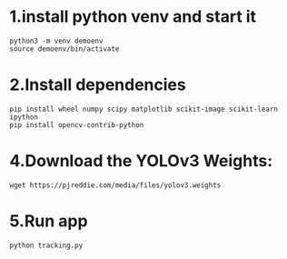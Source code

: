 
# 1.install python venv and start it
```
python3 -m venv demoenv
source demoenv/bin/activate
```

# 2.Install dependencies

```
pip install wheel numpy scipy matplotlib scikit-image scikit-learn ipython
pip install opencv-contrib-python
```

# 4.Download the YOLOv3 Weights:
```
wget https://pjreddie.com/media/files/yolov3.weights
```

# 5.Run app

```
python tracking.py
```
